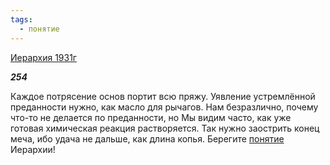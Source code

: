 ```yaml
---
tags:
  - понятие
---
```

[Иерархия 1931г](https://127.0.0.1:4002/agni/1931)

___254___

Каждое потрясение основ портит всю пряжу. Уявление устремлённой преданности нужно, как масло для рычагов. Нам безразлично, почему что-то не делается по преданности, но Мы видим часто, как уже готовая химическая реакция растворяется. Так нужно заострить конец меча, ибо удача не дальше, как длина копья. Берегите [понятие](../../../tags/#понятие) Иерархии!   

